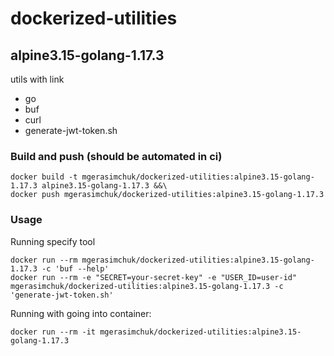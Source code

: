 # dockerized-utilities

## alpine3.15-golang-1.17.3

utils with link

- go
- buf
- curl
- generate-jwt-token.sh

### Build and push (should be automated in ci)

```
docker build -t mgerasimchuk/dockerized-utilities:alpine3.15-golang-1.17.3 alpine3.15-golang-1.17.3 &&\
docker push mgerasimchuk/dockerized-utilities:alpine3.15-golang-1.17.3
```

### Usage

Running specify tool
```
docker run --rm mgerasimchuk/dockerized-utilities:alpine3.15-golang-1.17.3 -c 'buf --help'
docker run --rm -e "SECRET=your-secret-key" -e "USER_ID=user-id" mgerasimchuk/dockerized-utilities:alpine3.15-golang-1.17.3 -c 'generate-jwt-token.sh'
```

Running with going into container:
```
docker run --rm -it mgerasimchuk/dockerized-utilities:alpine3.15-golang-1.17.3
```
